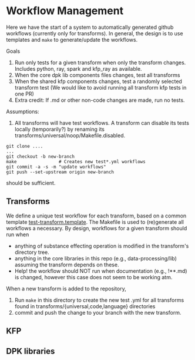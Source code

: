 # Workflow Management

Here we have the start of a system to automatically generated github workflows (currently only for transforms). 
In general, the design is to use templates and `make` to generate/update the workflows.

Goals
1. Run only tests for a given transform when only the transform changes.
Includes python, ray, spark and kfp_ray as available.  
2. When the core dpk lib components files changes, test all transforms
3. When the shared kfp components changes, test a randomly selected transform test
   (We would like to avoid running all transform kfp tests in one PR)
4. Extra credit: If .md or other non-code changes are made, run no tests. 

Assumptions:
1. All transforms will have test workflows.  A transform can disable its tests locally
(temporarily?) by renaming its transforms/universal/noop/Makefile.disabled.
```
git clone ....
...
git checkout -b new-branch 
make                # Creates new test*.yml workflows
git commit -a -s -m "update workflows"
git push --set-upstream origin new-branch
```
should be sufficient.

## Transforms 
We define a unique test workflow for each transform, based on a common template [test-transform.template](test-transform.template).
The Makefile is used to (re)generate all workflows a necessary.  By design, workflows for a given transform should run when

* anything of substance effecting operation is modified in the transform's directory tree.
* anything in the core libraries in this repo (e.g., data-processing/lib) assuming the transform depends on these.
* Help! the workflow should NOT run when documentation (e.g., !**.md) is changed, however this case does not seem to be working atm.

When a new transform is added to the repository, 

1. Run `make` in this directory to create the new test .yml for all transforms found in transforms/{universal,code,language} directories 
1. commit and push the change to your branch with the new transform.

## KFP

## DPK libraries